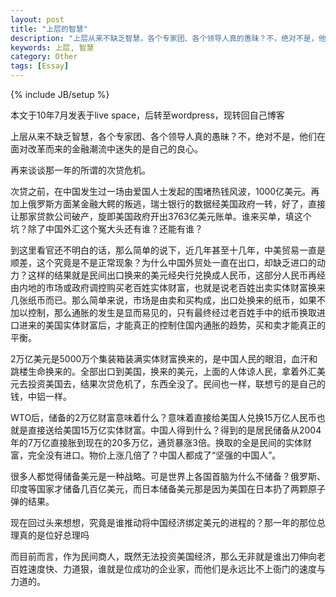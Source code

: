 ```yaml
---
layout: post
title: "上层的智慧"
description: "上层从来不缺乏智慧，各个专家团、各个领导人真的愚昧？不，绝对不是，他们在面对改革而来的金融潮流中迷失的是自己的良心"
keywords: 上层, 智慧
category: Other
tags: [Essay]
---
```

{% include JB/setup %}

本文于10年7月发表于live space，后转至wordpress，现转回自己博客

上层从来不缺乏智慧，各个专家团、各个领导人真的愚昧？不，绝对不是，他们在面对改革而来的金融潮流中迷失的是自己的良心。

再来谈谈那一年的所谓的次贷危机。

次贷之前，在中国发生过一场由爱国人士发起的围堵热钱风波，1000亿美元。再加上俄罗斯方面某金融大鳄的叛逃，瑞士银行的数据经美国政府一转，好了，直接让那家贷款公司破产，旋即美国政府开出3763亿美元账单。谁来买单，填这个坑？除了中国外汇这个冤大头还有谁？还能有谁？<!-- more -->

到这里看官还不明白的话，那么简单的说下，近几年甚至十几年，中美贸易一直是顺差，这个究竟是不是正常现象？为什么中国外贸处一直在出口，却缺乏进口的动力？这样的结果就是民间出口换来的美元经央行兑换成人民币，这部分人民币再经由内地的市场或政府调控购买老百姓实体财富，也就是说老百姓出卖实体财富换来几张纸币而已。那么简单来说，市场是由卖和买构成，出口处换来的纸币，如果不加以控制，那么通胀的发生是显而易见的，只有最终经过老百姓手中的纸币换取进口进来的美国实体财富后，才能真正的控制住国内通胀的趋势，买和卖才能真正的平衡。

2万亿美元是5000万个集装箱装满实体财富换来的，是中国人民的眼泪，血汗和跳楼生命换来的。全部出口到美国，换来的美元，上面的人体谅人民，拿着外汇美元去投资美国去，结果次贷危机了，东西全没了。民间也一样，联想亏的是自己的钱，中铝一样。

WTO后，储备的2万亿财富意味着什么？意味着直接给美国人兑换15万亿人民币也就是直接送给美国15万亿实体财富。中国人得到什么？得到的是居民储备从2004年的7万亿直接胀到现在的20多万亿，通货暴涨3倍。换取的全是民间的实体财富，完全没有进口。物价上涨几倍了？中国人都成了“坚强的中国人”。

很多人都觉得储备美元是一种战略。可是世界上各国首脑为什么不储备？俄罗斯、印度等国家才储备几百亿美元，而日本储备美元那是因为美国在日本扔了两颗原子弹的结果。

现在回过头来想想，究竟是谁推动将中国经济绑定美元的进程的？那一年的那位总理真的是位好总理吗

而目前而言，作为民间商人，既然无法投资美国经济，那么无非就是谁出刀伸向老百姓速度快、力道狠，谁就是位成功的企业家，而他们是永远比不上衙门的速度与力道的。
